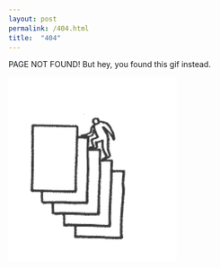 ```yaml
---
layout: post
permalink: /404.html
title:  "404"
---
```



PAGE NOT FOUND! But hey, you found this gif instead.

<img src="/images/burocracia.gif" alt="cool gif" width="300" align="center">
